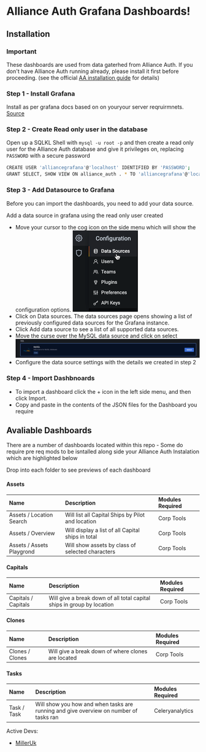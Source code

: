 # Alliance Auth Grafana Dashboards!

## Installation

### Important
These dashboards are used from data gaterhed from Alliance Auth. If you don't have Alliance Auth running already,
please install it first before proceeding. (see the official
[AA installation guide](https://allianceauth.readthedocs.io/en/latest/installation/allianceauth.html)
for details)

### Step 1 - Install Grafana

Install as per grafana docs based on on youryour server reqruirmnets. [Source](https://grafana.com/docs/grafana/latest/installation/)

### Step 2 - Create Read only user in the database

Open up a SQLKL Shell with ``mysql -u root -p`` and then create a read only user for the Alliance Auth database and give it privileges on, replacing ``PASSWORD`` with a secure password

```bash
CREATE USER 'alliancegrafana'@'localhost' IDENTIFIED BY 'PASSWORD';
GRANT SELECT, SHOW VIEW ON alliance_auth . * TO 'alliancegrafana'@'localhost';
```
### Step 3 - Add Datasource to Grafana
Before you can import the dashboards, you need to add your data source.

Add a data source in grafana using the read only user created

* Move your cursor to the cog icon on the side menu which will show the configuration options.
![Data Source](/docs/images/datasource.png "Data Source")
* Click on Data sources. The data sources page opens showing a list of previously configured data sources for the Grafana instance.
* Click Add data source to see a list of all supported data sources.
* Move the curse over the MySQL data source and click on select
![Data Source](/docs/images/selectsource.png "Select Source")
* Configure the data source settings with the details we created in step 2

### Step 4 - Import Dashbnoards

* To import a dashboard click the + icon in the left side menu, and then click Import.
* Copy and paste in the contents of the JSON files for the Dashboard you require

## Avaliable Dashboards

There are a number of dashboards located within this repo - Some do require pre req mods to be isntalled along side your Alliance Auth Instalation which are highlighted below

Drop into each folder to see previews of each dashboard
#### Assets

| Name                             | Description                                                     | Modules Required        |
|:---------------------------------|:----------------------------------------------------------------|:------------------------|
| Assets / Location Search         | Will list all Capital Ships by Pilot and location               | Corp Tools |
| Assets / Overview                | Will display a list of all Capital ships in total               | Corp Tools |
| Assets / Assets Playgrond        | Will show assets by class of selected characters                | Corp Tools |


#### Capitals

| Name                             | Description                                                     | Modules Required        |
|:---------------------------------|:----------------------------------------------------------------|:------------------------|
| Capitals / Capitals              | Will give a break down of all total capital ships in group by location       | Corp Tools |

#### Clones

| Name                             | Description                                                     | Modules Required        |
|:---------------------------------|:----------------------------------------------------------------|:------------------------|
| Clones / Clones              | Will give a break down of where clones are located        | Corp Tools |

#### Tasks

| Name                             | Description                                                     | Modules Required        |
|:---------------------------------|:----------------------------------------------------------------|:------------------------|
| Task / Task             | Will show you how and when tasks are running and give overview on number of tasks ran        | Celeryanalytics |

Active Devs:
 * [MillerUk](https://github.com/milleruk)